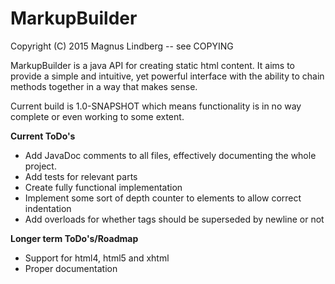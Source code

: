 # MarkupBuilder #

Copyright (C) 2015 Magnus Lindberg -- see COPYING

MarkupBuilder is a java API for creating static html content. It aims to provide a simple and intuitive, yet powerful interface
with the ability to chain methods together in a way that makes sense.

Current build is 1.0-SNAPSHOT which means functionality is in no way complete or even working to some extent.

**Current ToDo's**
* Add JavaDoc comments to all files, effectively documenting the whole project.
* Add tests for relevant parts
* Create fully functional implementation
* Implement some sort of depth counter to elements to allow correct indentation
* Add overloads for whether tags should be superseded by newline or not


**Longer term ToDo's/Roadmap**
* Support for html4, html5 and xhtml
* Proper documentation
